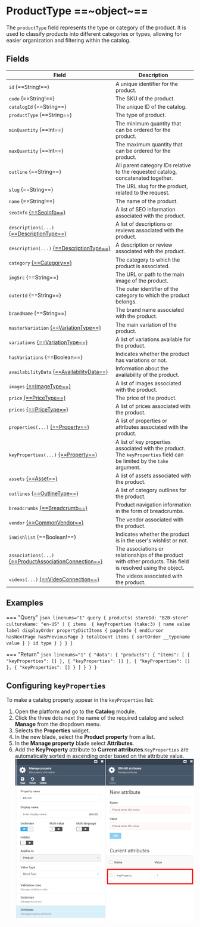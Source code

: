 # ProductType ==~object~==

The `productType` field represents the type or category of the product. It is used to classify products into different categories or types, allowing for easier organization and filtering within the catalog.

## Fields

| Field                                                                   	| Description                                                                                  	|
|-------------------------------------------------------------------------	|---------------------------------------------------------------------------------------------	|
| `id` {==String!==}                                                      	| A unique identifier for the product.                                                         	|
| `code` {==String!==}                                                    	| The SKU of the product.                                                                      	|
| `catalogId` {==String==}                                                 	| The unique ID of the catalog.                                                                	|
| `productType` {==String==}                                              	| The type of product.                                                                         	|
| `minQuantity` {==Int==}                                                  	| The minimum quantity that can be ordered for the product.                                    	|
| `maxQuantity` {==Int==}                                                  	| The maximum quantity that can be ordered for the product.                                    	|
| `outline` {==String==}                                                   	| All parent category IDs relative to the requested catalog, concatenated together.            	|
| `slug` {==String==}                                                      	| The URL slug for the product, related to the request.                                        	|
| `name` {==String!==}                                                     	| The name of the product.                                                                    	|
| `seoInfo` [{==SeoInfo==}](SeoInfo.md)                                     | A list of SEO information associated with the product.                                      	|
| `descriptions(...)` [{==DescriptionType==}](DescriptionType.md)           | A list of descriptions or reviews associated with the product.                               	|
| `description(...)` [{==DescriptionType==}](DescriptionType.md)            | A description or review associated with the product.                                         	|
| `category` [{==Category==}](category/CategoryType.md)                    | The category to which the product is associated.                                             	|
| `imgSrc` {==String==}                                                    	| The URL or path to the main image of the product.                                            	|
| `outerId` {==String==}                                                  	| The outer identifier of the category to which the product belongs.                           	|
| `brandName` {==String==}                                                 	| The brand name associated with the product.                                                  	|
| `masterVariation` [{==VariationType==}](VariationType.md)                	| The main variation of the product.                                                           	|
| `variations` [{==VariationType==}](VariationType.md)                     	| A list of variations available for the product.                                              	|
| `hasVariations` {==Boolean==}                                           	| Indicates whether the product has variations or not.                                         	|
| `availabilityData` [{==AvailabilityData==}](AvailabilityData.md)        	| Information about the availability of the product.                                           	|
| `images` [{==ImageType==}](ImageType.md)                                	| A list of images associated with the product.                                                	|
| `price` [{==PriceType==}](Price/PriceType.md)                            | The price of the product.                                                                    	|
| `prices` [{==PriceType==}](Price/PriceType.md)         	                | A list of prices associated with the product.                                                	|
| `properties(...)` [{==Property==}](Property/Property.md)                	| A list of properties or attributes associated with the product.                              	|
| `keyProperties(...)` [{==Property==}](Property/Property.md)              | A list of key properties associated with the product. The `keyProperties` field can be limited by the `take` argument.        	|
| `assets` [{==Asset==}](Asset.md)                                         	| A list of assets associated with the product.                                               	|
| `outlines` [{==OutlineType==}](OutlineType.md)                           	| A list of category outlines for the product.                                                 	|
| `breadcrumbs` [{==Breadcrumb==}](Breadcrumb.md)                           	| Product navigation information in the form of breadcrumbs.                                  |
| `vendor` [{==CommonVendor==}](CommonVendor/Commonvendor.md)            	| The vendor associated with the product.                                                       |
| `inWishlist` {==Boolean!==}                            	                  | Indicates whether the product is in the user's wishlist or not.                               |
| `associations(...)` [{==ProductAssociationConnection==}](ProductAssociation/ProductAssociationConnection.md) 	| The associations or relationships of the product with other products. This field is resolved using the object.  	|
| `videos(...)` [{==VideoConnection==}](VideoConnection/VideoConnection.md)| The videos associated with the product.                                                      	|

## Examples

=== "Query"
    ```json linenums="1"
    query {
      products(
        storeId: "B2B-store"
        cultureName: "en-US"
      ) {
        items 
        {
          keyProperties (take:3) {
            name
            value
            label
            displayOrder
            propertyDictItems
            {
              pageInfo
              {
                endCursor
                hasNextPage
                hasPreviousPage
              }
              totalCount
              items
              {
                sortOrder
                __typename
                value
              }
            }
            id
            type
          }
        }
      }
    }
    ```

=== "Return"
    ```json linenums="1"
    {
      "data": {
        "products": {
          "items": [
            {
              "keyProperties": []
            },
            {
              "keyProperties": []
            },
            {
              "keyProperties": []
            },
            {
              "keyProperties": []
            }
          ]
        }
      }
    }
    ```



## Configuring `keyProperties`
To make a catalog property appear in the `keyProperties` list:

  1. Open the platform and go to the **Catalog** module.
  1. Click the three dots next the name of the required catalog and select **Manage** from the dropdown menu.
  1. Selects the **Properties** widget.
  1. In the new blade, select the **Product property** from a list.
  1. In the **Manage property** blade select **Attributes**.
  1. Add the **KeyProperty** attribute to **Current attributes**.`KeyProperties` are automatically sorted in ascending order based on the attribute value.
    ![KeyProperties](../objects/media/KeyPropertiesAttr.png)